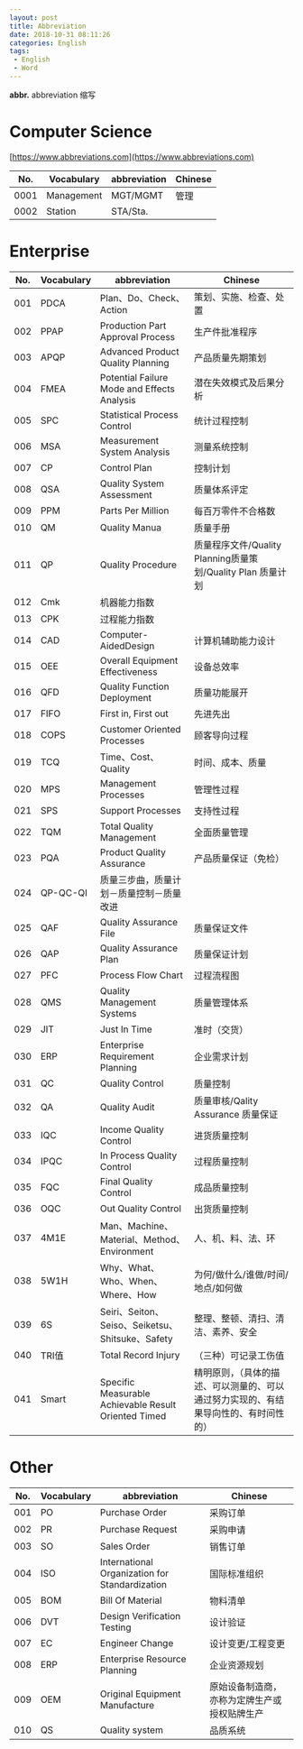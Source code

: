 ```yaml
---
layout: post
title: Abbreviation
date: 2018-10-31 08:11:26
categories: English
tags:
 - English
 - Word
---
```


**abbr.** abbreviation 缩写
# Computer Science
[https://www.abbreviations.com](https://www.abbreviations.com)    

No. |Vocabulary      |abbreviation     |  Chinese  
----|--------------- | --------------- | -----------------------  
0001|Management      |MGT/MGMT         | 管理  
0002|Station         |STA/Sta.         |   

# Enterprise

No. |Vocabulary      |abbreviation     |  Chinese  
----|--------------- | --------------- | -----------------------
001|PDCA|Plan、Do、Check、Action       |策划、实施、检查、处置
002|PPAP|Production Part Approval Process |生产件批准程序
003|APQP|Advanced Product Quality Planning |产品质量先期策划
004|FMEA|Potential Failure Mode and Effects Analysis |潜在失效模式及后果分析
005|SPC|Statistical Process Control |统计过程控制
006|MSA|Measurement System Analysis  |测量系统控制
007|CP|Control Plan  |控制计划
008|QSA|Quality System Assessment  |质量体系评定
009|PPM|Parts Per Million  |每百万零件不合格数
010|QM|Quality Manua |质量手册
011|QP|Quality Procedure |质量程序文件/Quality Planning质量策划/Quality Plan 质量计划
012|Cmk|机器能力指数
013|CPK|过程能力指数
014|CAD|Computer-AidedDesign  |计算机辅助能力设计
015|OEE|Overall Equipment Effectiveness  |设备总效率
016|QFD|Quality Function Deployment |质量功能展开
017|FIFO|First in, First out |先进先出
018|COPS|Customer Oriented Processes |顾客导向过程
019|TCQ|Time、Cost、Quality |时间、成本、质量
020|MPS|Management Processes |管理性过程
021|SPS|Support Processes |支持性过程
022|TQM|Total Quality Management |全面质量管理
023|PQA|Product Quality Assurance |产品质量保证（免检）
024|QP-QC-QI|质量三步曲，质量计划－质量控制－质量改进
025|QAF|Quality Assurance File |质量保证文件
026|QAP|Quality Assurance Plan |质量保证计划
027|PFC|Process Flow Chart |过程流程图
028|QMS|Quality Management Systems |质量管理体系
029|JIT|Just In Time |准时（交货）
030|ERP|Enterprise Requirement Planning |企业需求计划
031|QC|Quality Control  |质量控制
032|QA|Quality Audit  |质量审核/Qality Assurance 质量保证
033|IQC|Income Quality Control | 进货质量控制
034|IPQC|In Process Quality Control  |过程质量控制
035|FQC|Final Quality Control  |成品质量控制
036|OQC|Out Quality Control  |出货质量控制
037|4M1E|Man、Machine、Material、Method、Environment |人、机、料、法、环
038|5W1H|Why、What、Who、When、Where、How  |为何/做什么/谁做/时间/地点/如何做
039|6S|Seiri、Seiton、Seiso、Seiketsu、Shitsuke、Safety  |整理、整顿、清扫、清洁、素养、安全
040|TRI值|Total Record Injury |（三种）可记录工伤值
041|Smart|Specific Measurable Achievable Result Oriented Timed|精明原则，（具体的描述、可以测量的、可以通过努力实现的、有结果导向性的、有时间性的）

# Other  

No. |Vocabulary      |abbreviation     |  Chinese  
----|--------------- | --------------- | -----------------------  
001|PO |Purchase Order  |采购订单
002|PR |Purchase Request|采购申请
003|SO |Sales Order     |销售订单
004|ISO|International Organization for Standardization|国际标准组织
005|BOM|Bill Of Material|物料清单
006|DVT|Design Verification Testing|设计验证
007|EC |Engineer Change|设计变更/工程变更
008|ERP|Enterprise Resource Planning|企业资源规划
009|OEM|Original Equipment Manufacture|原始设备制造商，亦称为定牌生产或授权贴牌生产
010|QS|Quality system |品质系统
